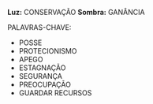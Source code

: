 **Luz:** CONSERVAÇÃO
**Sombra:** GANÂNCIA

PALAVRAS-CHAVE:
- POSSE
- PROTECIONISMO
- APEGO
- ESTAGNAÇÃO
- SEGURANÇA
- PREOCUPAÇÃO
- GUARDAR RECURSOS